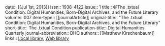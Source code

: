 date:: [[Jul 1st, 2013]]
issn:: 1938-4122
issue:: 1
title:: @The .txtual Condition: Digital Humanities, Born-Digital Archives, and the Future Literary
volume:: 007
item-type:: [[journalArticle]]
original-title:: "The .txtual Condition: Digital Humanities, Born-Digital Archives, and the Future Literary"
short-title:: The .txtual Condition
publication-title:: Digital Humanities Quarterly
journal-abbreviation:: DHQ
authors:: [[Matthew Kirschenbaum]]
links:: [Local library](zotero://select/groups/2386895/items/WCJLURQJ), [Web library](https://www.zotero.org/groups/2386895/items/WCJLURQJ)
